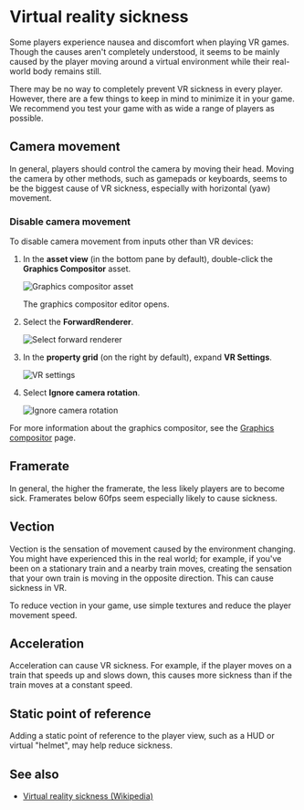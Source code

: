 # Virtual reality sickness

Some players experience nausea and discomfort when playing VR games. Though the causes aren't completely understood, it seems to be mainly caused by the player moving around a virtual environment while their real-world body remains still.

There may be no way to completely prevent VR sickness in every player. However, there are a few things to keep in mind to minimize it in your game. We recommend you test your game with as wide a range of players as possible.

## Camera movement

In general, players should control the camera by moving their head. Moving the camera by other methods, such as gamepads or keyboards, seems to be the biggest cause of VR sickness, especially with horizontal (yaw) movement.

### Disable camera movement

To disable camera movement from inputs other than VR devices:

1. In the **asset view** (in the bottom pane by default), double-click the **Graphics Compositor** asset.

    ![Graphics compositor asset](../graphics/graphics-compositor/media/graphics-compositor-asset.png)

    The graphics compositor editor opens.

2. Select the **ForwardRenderer**.

    ![Select forward renderer](media/select-forward-renderer.png)

3. In the **property grid** (on the right by default), expand **VR Settings**.

    ![VR settings](media/vr-settings.png)

4. Select **Ignore camera rotation**. 

    ![Ignore camera rotation](media/ignore-camera-rotation.png)

For more information about the graphics compositor, see the [Graphics compositor](../graphics/graphics-compositor/index.md) page.

## Framerate

In general, the higher the framerate, the less likely players are to become sick. Framerates below 60fps seem especially likely to cause sickness.

## Vection

Vection is the sensation of movement caused by the environment changing. You might have experienced this in the real world; for example, if you've been on a stationary train and a nearby train moves, creating the sensation that your own train is moving in the opposite direction. This can cause sickness in VR.

To reduce vection in your game, use simple textures and reduce the player movement speed. 

## Acceleration

Acceleration can cause VR sickness. For example, if the player moves on a train that speeds up and slows down, this causes more sickness than if the train moves at a constant speed.

## Static point of reference

Adding a static point of reference to the player view, such as a HUD or virtual "helmet", may help reduce sickness.

## See also

* [Virtual reality sickness (Wikipedia)](https://en.wikipedia.org/wiki/Virtual_reality_sickness)